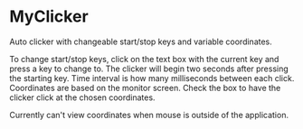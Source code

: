 # MyClicker
Auto clicker with changeable start/stop keys and variable coordinates.

To change start/stop keys, click on the text box with the current key and press a key to change to.
The clicker will begin two seconds after pressing the starting key.
Time interval is how many milliseconds between each click.
Coordinates are based on the monitor screen. Check the box to have the clicker click at the chosen coordinates.

Currently can't view coordinates when mouse is outside of the application.
